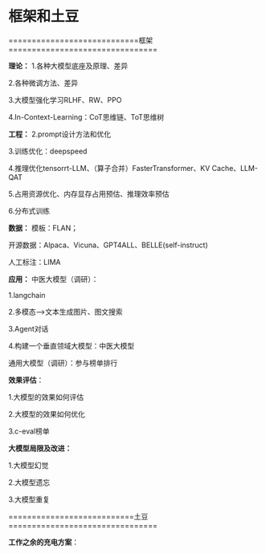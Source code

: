 # 框架和土豆
============================框架================================

**理论：**
 1.各种大模型底座及原理、差异

 2.各种微调方法、差异

 3.大模型强化学习RLHF、RW、PPO

 4.In-Context-Learning：CoT思维链、ToT思维树



 **工程：**
 2.prompt设计方法和优化

 3.训练优化：deepspeed

 4.推理优化tensorrt-LLM、（算子合并）FasterTransformer、KV Cache、LLM-QAT

 5.占用资源优化、内存显存占用预估、推理效率预估

 6.分布式训练

 **数据：**
  模板：FLAN；

  开源数据：Alpaca、Vicuna、GPT4ALL、BELLE(self-instruct)

  人工标注：LIMA



 **应用：**
 中医大模型（调研）：

 1.langchain

 2.多模态-->文本生成图片、图文搜索

 3.Agent对话

 4.构建一个垂直领域大模型：中医大模型

 通用大模型（调研）：参与榜单排行



 **效果评估**：

 1.大模型的效果如何评估

 2.大模型的效果如何优化

 3.c-eval榜单

 **大模型局限及改进：**

 1.大模型幻觉

 2.大模型遗忘

 3.大模型重复



===========================土豆================================



**工作之余的充电方案**：
